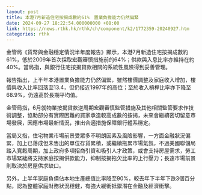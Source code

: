 ```yaml
---
layout: post
title: 本港7月新造住宅按揭成數約61%　置業負擔能力仍然偏緊
date: 2024-09-27 18:22:54.000000000 +08:00
link: https://news.rthk.hk/rthk/ch/component/k2/1772359-20240927.htm
categories: rthk
---
```


金管局《貨幣與金融穩定情況半年度報告》顯示，本港7月新造住宅按揭成數約61%，低於2009年首次採取宏觀審慎措施前的64%；供款與入息比率亦維持在約40%。當局指，與銀行住宅按揭貸款相關的系統性風險得到妥善管理。

報告指出，上半年本港置業負擔能力仍然偏緊，雖然樓價調整及家庭收入增加，樓價與收入比率回落至13.4，但仍接近1997年的高位；至於收入槓桿比率亦下降至68.9%，仍遠高於長期平均值。

金管局指，6月就物業按揭貸款逆周期宏觀審慎監管措施及其他相關監管要求作技術調整，協助部分有實際困難的買家承造較高成數的按揭，未來會繼續密切留意市場發展，因應市場最新情況，推出合適措施保障銀行體系穩定。

當局又指，住宅物業市場前景受眾多不明朗因素及風險影響，一方面金融狀況偏緊，加上已落成但未售出的單位存貨累積，或繼續拖累市場氣氛，不過美國聯儲局踏入寬鬆周期，加上政府多項招商引資和吸引人才政策，或會支持房屋需求，勞工市場緊絀將支持家庭按揭供款能力，抑制按揭拖欠比率的上行壓力；長遠市場前景則取決於房屋供求缺口。

另外，上半年家庭負債佔本地生產總值比率降至90%，較去年下半年下跌3個百分點，認為整體家庭財務狀況穩健，有強大緩衝抵禦潛在金融及經濟衝擊。
